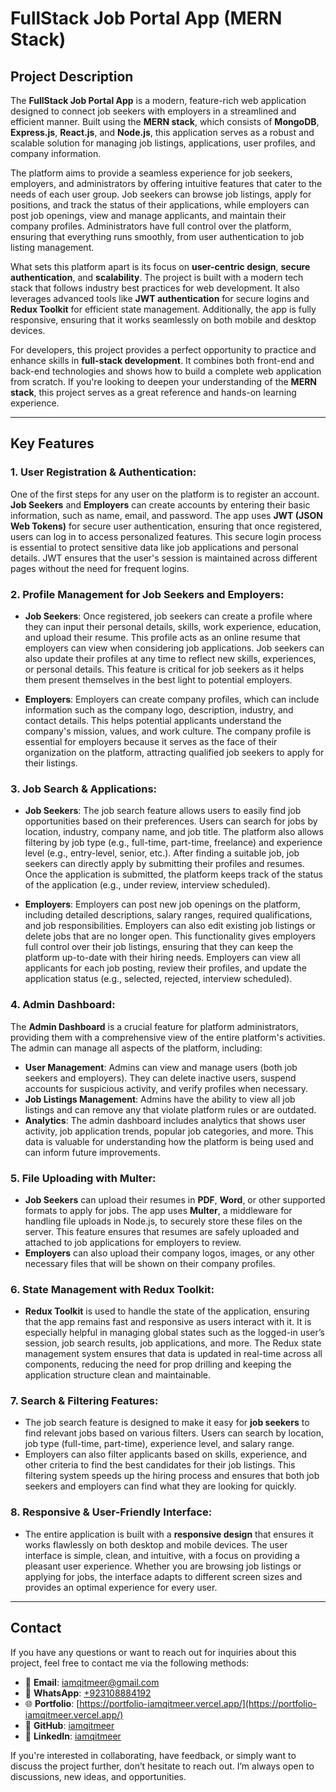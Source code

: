 # FullStack Job Portal App (MERN Stack)

## Project Description

The **FullStack Job Portal App** is a modern, feature-rich web application designed to connect job seekers with employers in a streamlined and efficient manner. Built using the **MERN stack**, which consists of **MongoDB**, **Express.js**, **React.js**, and **Node.js**, this application serves as a robust and scalable solution for managing job listings, applications, user profiles, and company information. 

The platform aims to provide a seamless experience for job seekers, employers, and administrators by offering intuitive features that cater to the needs of each user group. Job seekers can browse job listings, apply for positions, and track the status of their applications, while employers can post job openings, view and manage applicants, and maintain their company profiles. Administrators have full control over the platform, ensuring that everything runs smoothly, from user authentication to job listing management.

What sets this platform apart is its focus on **user-centric design**, **secure authentication**, and **scalability**. The project is built with a modern tech stack that follows industry best practices for web development. It also leverages advanced tools like **JWT authentication** for secure logins and **Redux Toolkit** for efficient state management. Additionally, the app is fully responsive, ensuring that it works seamlessly on both mobile and desktop devices.

For developers, this project provides a perfect opportunity to practice and enhance skills in **full-stack development**. It combines both front-end and back-end technologies and shows how to build a complete web application from scratch. If you're looking to deepen your understanding of the **MERN stack**, this project serves as a great reference and hands-on learning experience.

---

## Key Features

### 1. **User Registration & Authentication:**
   One of the first steps for any user on the platform is to register an account. **Job Seekers** and **Employers** can create accounts by entering their basic information, such as name, email, and password. The app uses **JWT (JSON Web Tokens)** for secure user authentication, ensuring that once registered, users can log in to access personalized features. This secure login process is essential to protect sensitive data like job applications and personal details. JWT ensures that the user's session is maintained across different pages without the need for frequent logins.

### 2. **Profile Management for Job Seekers and Employers:**
   - **Job Seekers**: Once registered, job seekers can create a profile where they can input their personal details, skills, work experience, education, and upload their resume. This profile acts as an online resume that employers can view when considering job applications. Job seekers can also update their profiles at any time to reflect new skills, experiences, or personal details. This feature is critical for job seekers as it helps them present themselves in the best light to potential employers.
   
   - **Employers**: Employers can create company profiles, which can include information such as the company logo, description, industry, and contact details. This helps potential applicants understand the company's mission, values, and work culture. The company profile is essential for employers because it serves as the face of their organization on the platform, attracting qualified job seekers to apply for their listings.

### 3. **Job Search & Applications:**
   - **Job Seekers**: The job search feature allows users to easily find job opportunities based on their preferences. Users can search for jobs by location, industry, company name, and job title. The platform also allows filtering by job type (e.g., full-time, part-time, freelance) and experience level (e.g., entry-level, senior, etc.). After finding a suitable job, job seekers can directly apply by submitting their profiles and resumes. Once the application is submitted, the platform keeps track of the status of the application (e.g., under review, interview scheduled).
   
   - **Employers**: Employers can post new job openings on the platform, including detailed descriptions, salary ranges, required qualifications, and job responsibilities. Employers can also edit existing job listings or delete jobs that are no longer open. This functionality gives employers full control over their job listings, ensuring that they can keep the platform up-to-date with their hiring needs. Employers can view all applicants for each job posting, review their profiles, and update the application status (e.g., selected, rejected, interview scheduled).

### 4. **Admin Dashboard:**
   The **Admin Dashboard** is a crucial feature for platform administrators, providing them with a comprehensive view of the entire platform's activities. The admin can manage all aspects of the platform, including:
   - **User Management**: Admins can view and manage users (both job seekers and employers). They can delete inactive users, suspend accounts for suspicious activity, and verify profiles when necessary.
   - **Job Listings Management**: Admins have the ability to view all job listings and can remove any that violate platform rules or are outdated.
   - **Analytics**: The admin dashboard includes analytics that shows user activity, job application trends, popular job categories, and more. This data is valuable for understanding how the platform is being used and can inform future improvements.

### 5. **File Uploading with Multer:**
   - **Job Seekers** can upload their resumes in **PDF**, **Word**, or other supported formats to apply for jobs. The app uses **Multer**, a middleware for handling file uploads in Node.js, to securely store these files on the server. This feature ensures that resumes are safely uploaded and attached to job applications for employers to review.
   - **Employers** can also upload their company logos, images, or any other necessary files that will be shown on their company profiles.

### 6. **State Management with Redux Toolkit:**
   - **Redux Toolkit** is used to handle the state of the application, ensuring that the app remains fast and responsive as users interact with it. It is especially helpful in managing global states such as the logged-in user’s session, job search results, job applications, and more. The Redux state management system ensures that data is updated in real-time across all components, reducing the need for prop drilling and keeping the application structure clean and maintainable.

### 7. **Search & Filtering Features:**
   - The job search feature is designed to make it easy for **job seekers** to find relevant jobs based on various filters. Users can search by location, job type (full-time, part-time), experience level, and salary range. 
   - Employers can also filter applicants based on skills, experience, and other criteria to find the best candidates for their job listings. This filtering system speeds up the hiring process and ensures that both job seekers and employers can find what they are looking for quickly.

### 8. **Responsive & User-Friendly Interface:**
   - The entire application is built with a **responsive design** that ensures it works flawlessly on both desktop and mobile devices. The user interface is simple, clean, and intuitive, with a focus on providing a pleasant user experience. Whether you are browsing job listings or applying for jobs, the interface adapts to different screen sizes and provides an optimal experience for every user.

---

## Contact

If you have any questions or want to reach out for inquiries about this project, feel free to contact me via the following methods:

- 📧 **Email**: [iamqitmeer@gmail.com](mailto:iamqitmeer@gmail.com)  
- 📱 **WhatsApp**: [+923108884192](tel:+923108884192)  
- 🌐 **Portfolio**: [https://portfolio-iamqitmeer.vercel.app/](https://portfolio-iamqitmeer.vercel.app/)  
- 🐙 **GitHub**: [iamqitmeer](https://github.com/iamqitmeer)  
- 🔗 **LinkedIn**: [iamqitmeer](https://www.linkedin.com/in/iamqitmeer)

If you're interested in collaborating, have feedback, or simply want to discuss the project further, don’t hesitate to reach out. I’m always open to discussions, new ideas, and opportunities.
